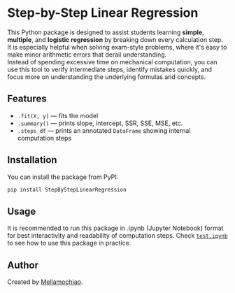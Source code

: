 # Step-by-Step Linear Regression

This Python package is designed to assist students learning **simple**, **multiple**, and **logistic regression** by breaking down every calculation step.  
It is especially helpful when solving exam-style problems, where it's easy to make minor arithmetic errors that derail understanding.  
Instead of spending excessive time on mechanical computation, you can use this tool to verify intermediate steps, identify mistakes quickly, and focus more on understanding the underlying formulas and concepts.

## Features
- `.fit(X, y)` — fits the model
- `.summary()` — prints slope, intercept, SSR, SSE, MSE, etc.
- `.steps_df` — prints an annotated `DataFrame` showing internal computation steps

## Installation

You can install the package from PyPI:

```bash
pip install StepByStepLinearRegression
```

## Usage
It is recommended to run this package in .ipynb (Jupyter Notebook) format for best interactivity and readability of computation steps.
Check [`test.ipynb`](https://github.com/mellamochiao/StepByStepLinearRegression/blob/main/test.ipynb) to see how to use this package in practice.

## Author
Created by [Mellamochiao](https://github.com/mellamochiao).  

